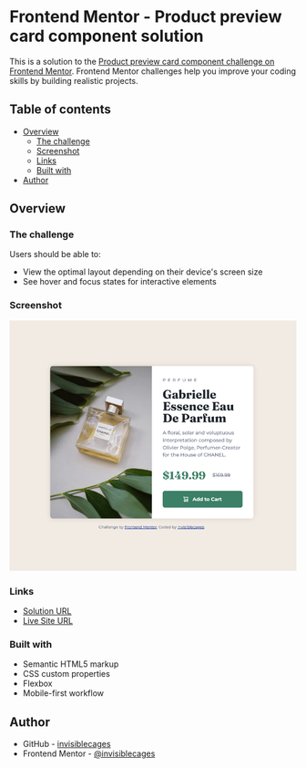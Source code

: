 # Frontend Mentor - Product preview card component solution

This is a solution to the [Product preview card component challenge on Frontend Mentor](https://www.frontendmentor.io/challenges/product-preview-card-component-GO7UmttRfa). Frontend Mentor challenges help you improve your coding skills by building realistic projects.

## Table of contents

- [Overview](#overview)
  - [The challenge](#the-challenge)
  - [Screenshot](#screenshot)
  - [Links](#links)
  - [Built with](#built-with)
- [Author](#author)

## Overview

### The challenge

Users should be able to:

- View the optimal layout depending on their device's screen size
- See hover and focus states for interactive elements

### Screenshot

![](./images/screenshot.png)

### Links

- [Solution URL](https://github.com/invisiblecages/frontendmentor-challenges/tree/main/product-preview-card-component)
- [Live Site URL](https://invisiblecages.github.io/frontendmentor-challenges/product-preview-card-component/)

### Built with

- Semantic HTML5 markup
- CSS custom properties
- Flexbox
- Mobile-first workflow

## Author

- GitHub - [invisiblecages](https://github.com/invisiblecages)
- Frontend Mentor - [@invisiblecages](https://www.frontendmentor.io/profile/invisiblecages)
